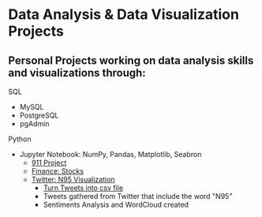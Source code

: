 # Data Analysis & Data Visualization Projects
## Personal Projects working on data analysis skills and visualizations through:

SQL 
  - MySQL
  - PostgreSQL
  - pgAdmin
 
Python
  - Jupyter Notebook: NumPy, Pandas, Matplotlib, Seabron
    - [911 Project](https://github.com/laurenbayson/Data-Analysis-Projects/blob/main/911%20Calls%20Data%20Project%20.ipynb)
    - [Finance: Stocks](https://github.com/laurenbayson/Data-Analysis-Projects/blob/main/Finance%20Stocks%20Project.ipynb)
    - [Twitter: N95 Visualization](https://github.com/laurenbayson/Data-Analysis-Projects/blob/main/twitter%20N95%20visualization.ipynb)
      - [Turn Tweets into csv file](https://github.com/laurenbayson/Data-Analysis-Projects/blob/main/get_tweets.py)
      -   Tweets gathered from Twitter that include the word "N95"
      -   Sentiments Analysis and WordCloud created
  
